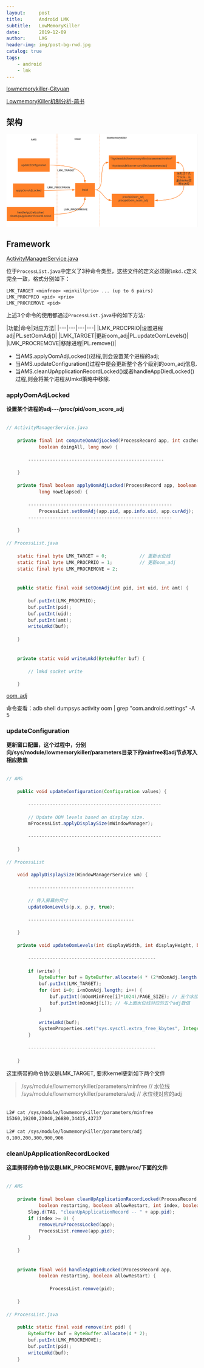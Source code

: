 ```yaml
---
layout:     post
title:      Android LMK
subtitle:   LowMemoryKiller
date:       2019-12-09
author:     LXG
header-img: img/post-bg-rwd.jpg
catalog: true
tags:
    - android
    - lmk
---
```


[lowmemorykiller-Gityuan](http://gityuan.com/2016/09/17/android-lowmemorykiller/)

[LowmemoryKiller机制分析-简书](https://www.jianshu.com/p/221f4a246b45)

## 架构

![lmk_arch](/images/lmk/lmk_arch.png)

## Framework

[ActivityManagerService.java](http://androidxref.com/7.1.2_r36/xref/frameworks/base/services/core/java/com/android/server/am/ActivityManagerService.java)

位于`ProcessList.java`中定义了3种命令类型，这些文件的定义必须跟`lmkd.c`定义完全一致，格式分别如下：

    LMK_TARGET <minfree> <minkillprio> ... (up to 6 pairs)
    LMK_PROCPRIO <pid> <prio>
    LMK_PROCREMOVE <pid>

上述3个命令的使用都通过`ProcessList.java`中的如下方法:

|功能|命令|对应方法|
|---|---|---|---|
|LMK_PROCPRIO|设置进程adj|PL.setOomAdj()|
|LMK_TARGET|更新oom_adj|PL.updateOomLevels()|
|LMK_PROCREMOVE|移除进程|PL.remove()|

- 当AMS.applyOomAdjLocked()过程,则会设置某个进程的adj;
- 当AMS.updateConfiguration()过程中便会更新整个各个级别的oom_adj信息.
- 当AMS.cleanUpApplicationRecordLocked()或者handleAppDiedLocked()过程,则会将某个进程从lmkd策略中移除.

### applyOomAdjLocked

**设置某个进程的adj---/proc/pid/oom_score_adj**

```java

// ActivityManagerService.java

    private final int computeOomAdjLocked(ProcessRecord app, int cachedAdj, ProcessRecord TOP_APP,
            boolean doingAll, long now) {

        --------------------------------------------------

    }

    private final boolean applyOomAdjLocked(ProcessRecord app, boolean doingAll, long now,
            long nowElapsed) {

        -----------------------------------------------------
            ProcessList.setOomAdj(app.pid, app.info.uid, app.curAdj);
        -----------------------------------------------------

    }

// ProcessList.java

    static final byte LMK_TARGET = 0;            // 更新水位线
    static final byte LMK_PROCPRIO = 1;          // 更新oom_adj
    static final byte LMK_PROCREMOVE = 2;


    public static final void setOomAdj(int pid, int uid, int amt) {

        buf.putInt(LMK_PROCPRIO);
        buf.putInt(pid);
        buf.putInt(uid);
        buf.putInt(amt);
        writeLmkd(buf);

    }


    private static void writeLmkd(ByteBuffer buf) {

        // lmkd socket write

    }

```

[oom_adj](/images/lmk/oom_adj.png)

命令查看：adb shell dumpsys activity oom | grep "com.android.settings" -A 5

### updateConfiguration

**更新窗口配置，这个过程中，分别向/sys/module/lowmemorykiller/parameters目录下的minfree和adj节点写入相应数值**

```java

// AMS

    public void updateConfiguration(Configuration values) {

        -------------------------------------------------

        // Update OOM levels based on display size.
        mProcessList.applyDisplaySize(mWindowManager);

        -------------------------------------------------

    }

// ProcessList

    void applyDisplaySize(WindowManagerService wm) {

        ---------------------------------------

        // 传入屏幕的尺寸
        updateOomLevels(p.x, p.y, true);

        ---------------------------------------

    }

    private void updateOomLevels(int displayWidth, int displayHeight, boolean write) {

        -----------------------------------------------

        if (write) {
            ByteBuffer buf = ByteBuffer.allocate(4 * (2*mOomAdj.length + 1));
            buf.putInt(LMK_TARGET);
            for (int i=0; i<mOomAdj.length; i++) {
                buf.putInt((mOomMinFree[i]*1024)/PAGE_SIZE); // 五个水位线
                buf.putInt(mOomAdj[i]); // 与上面水位线对应的五个adj数值
            }

            writeLmkd(buf);
            SystemProperties.set("sys.sysctl.extra_free_kbytes", Integer.toString(reserve));
        }

        -----------------------------------------------

    }


```

这里携带的命令协议是LMK_TARGET, 要求kernel更新如下两个文件

> /sys/module/lowmemorykiller/parameters/minfree   // 水位线
> /sys/module/lowmemorykiller/parameters/adj       // 水位线对应的adj

```txt

L2# cat /sys/module/lowmemorykiller/parameters/minfree
15360,19200,23040,26880,34415,43737

L2# cat /sys/module/lowmemorykiller/parameters/adj
0,100,200,300,900,906

```

### cleanUpApplicationRecordLocked

**这里携带的命令协议是LMK_PROCREMOVE, 删除/proc/<pid>下面的文件**

```java

// AMS

    private final boolean cleanUpApplicationRecordLocked(ProcessRecord app,
            boolean restarting, boolean allowRestart, int index, boolean replacingPid) {
        Slog.d(TAG, "cleanUpApplicationRecord -- " + app.pid);
        if (index >= 0) {
            removeLruProcessLocked(app);
            ProcessList.remove(app.pid);
        }

    }


    private final void handleAppDiedLocked(ProcessRecord app,
            boolean restarting, boolean allowRestart) {

                ProcessList.remove(pid);

    }

// ProcessList.java

    public static final void remove(int pid) {
        ByteBuffer buf = ByteBuffer.allocate(4 * 2);
        buf.putInt(LMK_PROCREMOVE);
        buf.putInt(pid);
        writeLmkd(buf);
    }

```








